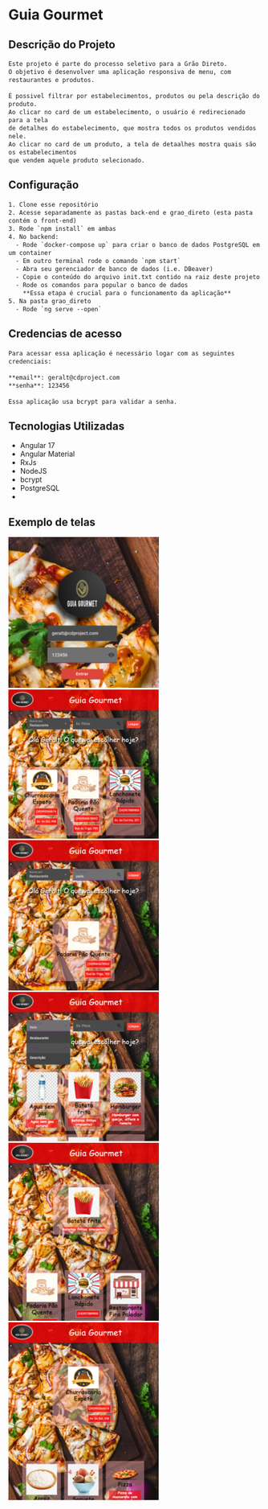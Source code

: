 # Guia Gourmet

## Descrição do Projeto

    Este projeto é parte do processo seletivo para a Grão Direto.
    O objetivo é desenvolver uma aplicação responsiva de menu, com restaurantes e produtos.
    
    É possivel filtrar por estabelecimentos, produtos ou pela descrição do produto.
    Ao clicar no card de um estabelecimento, o usuário é redirecionado para a tela
    de detalhes do estabelecimento, que mostra todos os produtos vendidos nele.
    Ao clicar no card de um produto, a tela de detaalhes mostra quais são os estabelecimentos
    que vendem aquele produto selecionado. 

## Configuração
    1. Clone esse repositório
    2. Acesse separadamente as pastas back-end e grao_direto (esta pasta contém o front-end)
    3. Rode `npm install` em ambas
    4. No backend:
      - Rode `docker-compose up` para criar o banco de dados PostgreSQL em um container
      - Em outro terminal rode o comando `npm start`
      - Abra seu gerenciador de banco de dados (i.e. DBeaver)
      - Copie o conteúdo do arquivo init.txt contido na raiz deste projeto
      - Rode os comandos para popular o banco de dados
        **Essa etapa é crucial para o funcionamento da aplicação**
    5. Na pasta grao_direto
      - Rode `ng serve --open`
      
## Credencias de acesso
    Para acessar essa aplicação é necessário logar com as seguintes credenciais:
    
    **email**: geralt@cdproject.com
    **senha**: 123456
    
    Essa aplicação usa bcrypt para validar a senha.

## Tecnologias Utilizadas

- Angular 17
- Angular Material
- RxJs
- NodeJS
- bcrypt
- PostgreSQL
- 
## Exemplo de telas

<img src="/images/login01.png" width="300">
<img src="/images/home01.png" width="300">
<img src="/images/home02.png" width="300">
<img src="/images/home03.png" width="300">
<img src="/images/item01.png" width="300">
<img src="/images/restaurante01.png" width="300">